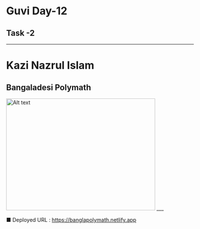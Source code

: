 # Guvi Day-12  

## Task -2 

***
# Kazi Nazrul Islam

## Bangaladesi Polymath
<img src="https://i.pinimg.com/564x/dd/2c/54/dd2c54b9e2675b04b9b766d955385359.jpg" alt="Alt text" width="400" height="300">
___

■ Deployed URL : https://banglapolymath.netlify.app


